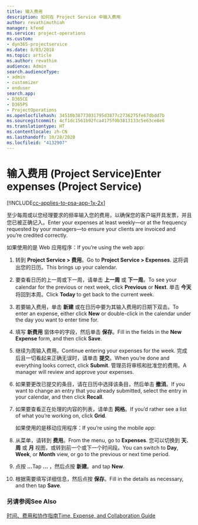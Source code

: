 ```yaml
---
title: 输入费用
description: 如何在 Project Service 中输入费用
author: revathimuthiah
manager: kfend
ms.service: project-operations
ms.custom:
- dyn365-projectservice
ms.date: 8/03/2018
ms.topic: article
ms.author: revathim
audience: Admin
search.audienceType:
- admin
- customizer
- enduser
search.app:
- D365CE
- D365PS
- ProjectOperations
ms.openlocfilehash: 34510b38773031795d3877c2736275fe67dbdd7b
ms.sourcegitcommit: 4cf1dc1561b92fca4175f0b3813133c5e63ce8e6
ms.translationtype: HT
ms.contentlocale: zh-CN
ms.lasthandoff: 10/28/2020
ms.locfileid: "4132907"
---
```

# <a name="enter-expenses-project-service"></a><span data-ttu-id="ceee0-103">输入费用 (Project Service)</span><span class="sxs-lookup"><span data-stu-id="ceee0-103">Enter expenses (Project Service)</span></span>

[!INCLUDE[cc-applies-to-psa-app-1x-2x](../includes/cc-applies-to-psa-app-1x-2x.md)]

<span data-ttu-id="ceee0-104">至少每周或以您经理要求的频率输入您的费用，以确保您的客户端开具发票，并且您已被正确记入。</span><span class="sxs-lookup"><span data-stu-id="ceee0-104">Enter your expenses at least weekly—or at the frequency requested by your managers—to ensure your clients are invoiced and you’re credited correctly.</span></span>  
  
 <span data-ttu-id="ceee0-105">如果使用的是 Web 应用程序：</span><span class="sxs-lookup"><span data-stu-id="ceee0-105">If you’re using the web app:</span></span>  
  
1. <span data-ttu-id="ceee0-106">转到 **Project Service > 费用**。</span><span class="sxs-lookup"><span data-stu-id="ceee0-106">Go to **Project Service > Expenses**.</span></span> <span data-ttu-id="ceee0-107">这将调出您的日历。</span><span class="sxs-lookup"><span data-stu-id="ceee0-107">This brings up your calendar.</span></span>  
  
2. <span data-ttu-id="ceee0-108">要查看日历的上一周或下一周，请单击 **上一周** 或 **下一周**。</span><span class="sxs-lookup"><span data-stu-id="ceee0-108">To see your calendar for the previous or next week, click **Previous** or **Next**.</span></span> <span data-ttu-id="ceee0-109">单击 **今天** 将回到本周。</span><span class="sxs-lookup"><span data-stu-id="ceee0-109">Click **Today** to get back to the current week.</span></span>  
  
3. <span data-ttu-id="ceee0-110">若要输入费用，单击 **新建** 或在日历中要为其输入费用的日期下双击。</span><span class="sxs-lookup"><span data-stu-id="ceee0-110">To enter an expense, either click **New** or double-click in the calendar under the day you want to enter time for.</span></span>  
  
4. <span data-ttu-id="ceee0-111">填写 **新费用** 窗体中的字段，然后单击 **保存**。</span><span class="sxs-lookup"><span data-stu-id="ceee0-111">Fill in the fields in the **New Expense** form, and then click **Save**.</span></span>  
  
5. <span data-ttu-id="ceee0-112">继续为周输入费用。</span><span class="sxs-lookup"><span data-stu-id="ceee0-112">Continue entering your expenses for the week.</span></span> <span data-ttu-id="ceee0-113">完成后且一切看起来正确无误时，请单击 **提交**。</span><span class="sxs-lookup"><span data-stu-id="ceee0-113">When you’re done and everything looks correct, click **Submit**.</span></span> <span data-ttu-id="ceee0-114">管理员将审核和批准您的费用。</span><span class="sxs-lookup"><span data-stu-id="ceee0-114">A manager will review and approve your expenses.</span></span>  
  
6. <span data-ttu-id="ceee0-115">如果要更改已提交的条目，请在日历中选择该条目，然后单击 **撤消**。</span><span class="sxs-lookup"><span data-stu-id="ceee0-115">If you want to change an entry that you already submitted, select the entry in your calendar, and then click **Recall**.</span></span>  
  
7. <span data-ttu-id="ceee0-116">如果要查看正在处理的内容的列表，请单击 **网格**。</span><span class="sxs-lookup"><span data-stu-id="ceee0-116">If you’d rather see a list of what you’re working on, click **Grid**.</span></span>  
  
   <span data-ttu-id="ceee0-117">如果使用的是移动应用程序：</span><span class="sxs-lookup"><span data-stu-id="ceee0-117">If you’re using the mobile app:</span></span>  
  
8. <span data-ttu-id="ceee0-118">从菜单，请转到 **费用**。</span><span class="sxs-lookup"><span data-stu-id="ceee0-118">From the menu, go to **Expenses**.</span></span>     <span data-ttu-id="ceee0-119">您可以切换到 **天**、**周** 或 **月** 视图，或转到前一个或下一个时间段。</span><span class="sxs-lookup"><span data-stu-id="ceee0-119">You can switch to **Day**, **Week**, or **Month** view, or go to the previous or next time period.</span></span>  
  
9. <span data-ttu-id="ceee0-120">点按 **…**</span><span class="sxs-lookup"><span data-stu-id="ceee0-120">Tap **…**</span></span> <span data-ttu-id="ceee0-121">，然后点按 **新建**。</span><span class="sxs-lookup"><span data-stu-id="ceee0-121">and tap **New**.</span></span>  
  
10. <span data-ttu-id="ceee0-122">根据需要填写详细信息，然后点按 **保存**。</span><span class="sxs-lookup"><span data-stu-id="ceee0-122">Fill in the details as necessary, and then tap **Save**.</span></span>  
  
### <a name="see-also"></a><span data-ttu-id="ceee0-123">另请参阅</span><span class="sxs-lookup"><span data-stu-id="ceee0-123">See Also</span></span>  
 [<span data-ttu-id="ceee0-124">时间、费用和协作指南</span><span class="sxs-lookup"><span data-stu-id="ceee0-124">Time, Expense, and Collaboration Guide</span></span>](../psa/time-expense-collaboration-guide.md)
